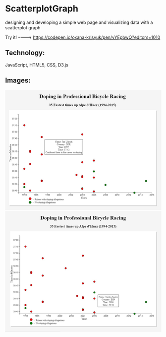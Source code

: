 # ScatterplotGraph
designing and developing a simple web page and visualizing data with a scatterplot graph

Try it! ----> https://codepen.io/oxana-krisyuk/pen/vYEpbwQ?editors=1010

## Technology:
JavaScript, HTML5, CSS, D3.js

## Images: 

![alt text](https://github.com/OxanaK/ScatterplotGraph/blob/master/example_photos/sGraph1.jpg)
![alt text](https://github.com/OxanaK/ScatterplotGraph/blob/master/example_photos/sGraph2.jpg)
